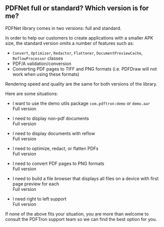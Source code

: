 ## PDFNet full or standard? Which version is for me?

PDFNet library comes in two versions: full and standard.

In order to help our customers to create applications with a smaller APK size, the standard version omits a number of features such as:

- `Convert`, `Optimizer`, `Redactor`, `Flattener`, `DocumentPreviewCache`, `ReflowProcessor` classes
- PDF/A validation/conversion
- Converting PDF pages to TIFF and PNG formats (i.e. PDFDraw will not work when using these formats)

Rendering speed and quality are the same for both versions of the library.

Here are some situations:

- I want to use the demo utils package `com.pdftron:demo` or `demo.aar`\
Full version

- I need to display non-pdf documents\
Full version

- I need to display documents with reflow\
Full version

- I need to optimize, redact, or flatten PDFs\
Full version

- I need to convert PDF pages to PNG formats\
Full version

- I need to build a file browser that displays all files on a device with first page preview for each\
Full version

- I need right to left support\
Full version

If none of the above fits your situation, you are more than welcome to consult the PDFTron support team so we can find the best option for you.

